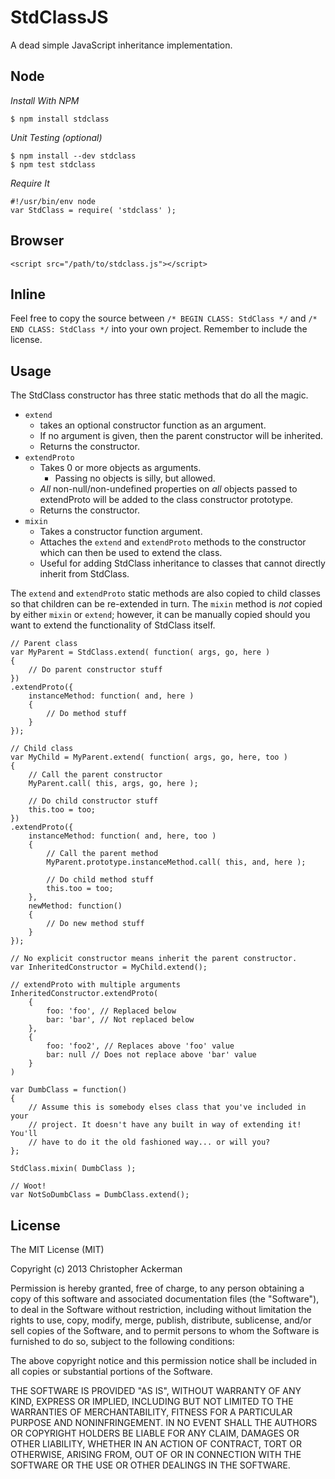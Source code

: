 StdClassJS
==========

A dead simple JavaScript inheritance implementation.

Node
----

_Install With NPM_

    $ npm install stdclass

_Unit Testing (optional)_

    $ npm install --dev stdclass
    $ npm test stdclass

_Require It_

    #!/usr/bin/env node
    var StdClass = require( 'stdclass' );

Browser
-------

    <script src="/path/to/stdclass.js"></script>

Inline
------

Feel free to copy the source between `/* BEGIN CLASS: StdClass */` and `/* END CLASS: StdClass */` into your own project. Remember to include the license.

Usage
-----

The StdClass constructor has three static methods that do all the magic.

* `extend`
    * takes an optional constructor function as an argument.
    * If no argument is given, then the parent constructor will be inherited.
    * Returns the constructor.
* `extendProto`
    * Takes 0 or more objects as arguments.
        * Passing no objects is silly, but allowed.
    * _All_ non-null/non-undefined properties on _all_ objects passed to extendProto will be added to the class constructor prototype.
    * Returns the constructor.
* `mixin`
    * Takes a constructor function argument.
    * Attaches the `extend` and `extendProto` methods to the constructor which can then be used to extend the class.
    * Useful for adding StdClass inheritance to classes that cannot directly inherit from StdClass.

The `extend` and `extendProto` static methods are also copied to child classes so that children can be re-extended in turn. The `mixin` method is _not_ copied by either `mixin` or `extend`; however, it can be manually copied should you want to extend the functionality of StdClass itself.

    // Parent class
    var MyParent = StdClass.extend( function( args, go, here )
    {
        // Do parent constructor stuff
    })
    .extendProto({
        instanceMethod: function( and, here )
        {
            // Do method stuff
        }
    });

    // Child class
    var MyChild = MyParent.extend( function( args, go, here, too )
    {
        // Call the parent constructor
        MyParent.call( this, args, go, here );

        // Do child constructor stuff
        this.too = too;
    })
    .extendProto({
        instanceMethod: function( and, here, too )
        {
            // Call the parent method
            MyParent.prototype.instanceMethod.call( this, and, here );

            // Do child method stuff
            this.too = too;
        },
        newMethod: function()
        {
            // Do new method stuff
        }
    });

    // No explicit constructor means inherit the parent constructor.
    var InheritedConstructor = MyChild.extend();

    // extendProto with multiple arguments
    InheritedConstructor.extendProto(
        {
            foo: 'foo', // Replaced below
            bar: 'bar', // Not replaced below
        },
        {
            foo: 'foo2', // Replaces above 'foo' value
            bar: null // Does not replace above 'bar' value
        }
    )

    var DumbClass = function()
    {
        // Assume this is somebody elses class that you've included in your
        // project. It doesn't have any built in way of extending it! You'll
        // have to do it the old fashioned way... or will you?
    };

    StdClass.mixin( DumbClass );

    // Woot!
    var NotSoDumbClass = DumbClass.extend();

License
-------

The MIT License (MIT)

Copyright (c) 2013 Christopher Ackerman

Permission is hereby granted, free of charge, to any person obtaining a copy
of this software and associated documentation files (the "Software"), to deal
in the Software without restriction, including without limitation the rights
to use, copy, modify, merge, publish, distribute, sublicense, and/or sell
copies of the Software, and to permit persons to whom the Software is
furnished to do so, subject to the following conditions:

The above copyright notice and this permission notice shall be included in
all copies or substantial portions of the Software.

THE SOFTWARE IS PROVIDED "AS IS", WITHOUT WARRANTY OF ANY KIND, EXPRESS OR
IMPLIED, INCLUDING BUT NOT LIMITED TO THE WARRANTIES OF MERCHANTABILITY,
FITNESS FOR A PARTICULAR PURPOSE AND NONINFRINGEMENT. IN NO EVENT SHALL THE
AUTHORS OR COPYRIGHT HOLDERS BE LIABLE FOR ANY CLAIM, DAMAGES OR OTHER
LIABILITY, WHETHER IN AN ACTION OF CONTRACT, TORT OR OTHERWISE, ARISING FROM,
OUT OF OR IN CONNECTION WITH THE SOFTWARE OR THE USE OR OTHER DEALINGS IN
THE SOFTWARE.
